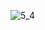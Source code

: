 ![5_4](https://user-images.githubusercontent.com/55047686/64966595-092e2500-d8da-11e9-8841-b37148762ad3.jpg)
